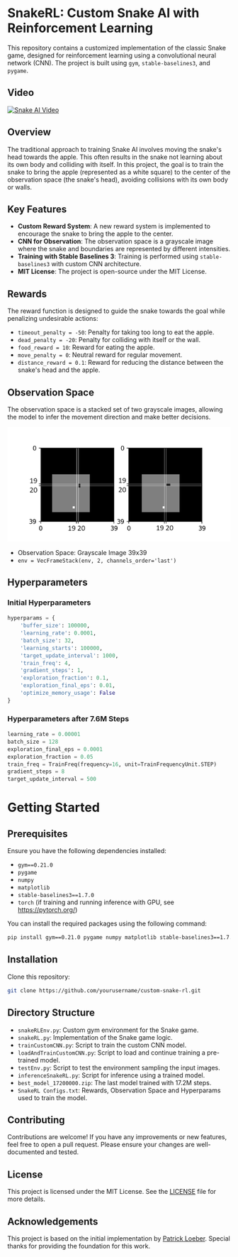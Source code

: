 # SnakeRL: Custom Snake AI with Reinforcement Learning

This repository contains a customized implementation of the classic Snake game, designed for reinforcement learning using a convolutional neural network (CNN). The project is built using `gym`, `stable-baselines3`, and `pygame`.

## Video

[![Snake AI Video](http://img.youtube.com/vi/KlxuvUgSQRU/0.jpg)](https://www.youtube.com/watch?v=KlxuvUgSQRU)

## Overview

The traditional approach to training Snake AI involves moving the snake's head towards the apple. This often results in the snake not learning about its own body and colliding with itself. In this project, the goal is to train the snake to bring the apple (represented as a white square) to the center of the observation space (the snake's head), avoiding collisions with its own body or walls.

## Key Features

- **Custom Reward System**: A new reward system is implemented to encourage the snake to bring the apple to the center.
- **CNN for Observation**: The observation space is a grayscale image where the snake and boundaries are represented by different intensities.
- **Training with Stable Baselines 3**: Training is performed using `stable-baselines3` with custom CNN architecture.
- **MIT License**: The project is open-source under the MIT License.

## Rewards

The reward function is designed to guide the snake towards the goal while penalizing undesirable actions:

- `timeout_penalty = -50`: Penalty for taking too long to eat the apple.
- `dead_penalty = -20`: Penalty for colliding with itself or the wall.
- `food_reward = 10`: Reward for eating the apple.
- `move_penalty = 0`: Neutral reward for regular movement.
- `distance_reward = 0.1`: Reward for reducing the distance between the snake's head and the apple.

## Observation Space

The observation space is a stacked set of two grayscale images, allowing the model to infer the movement direction and make better decisions.

![Observation Space](ObservationSample.png)

- Observation Space: Grayscale Image 39x39
- `env = VecFrameStack(env, 2, channels_order='last')`

## Hyperparameters

### Initial Hyperparameters

```python
hyperparams = {
    'buffer_size': 100000,
    'learning_rate': 0.0001,
    'batch_size': 32,
    'learning_starts': 100000,
    'target_update_interval': 1000,
    'train_freq': 4,
    'gradient_steps': 1,
    'exploration_fraction': 0.1,
    'exploration_final_eps': 0.01,
    'optimize_memory_usage': False
}
```

### Hyperparameters after 7.6M Steps

```python
learning_rate = 0.00001
batch_size = 128
exploration_final_eps = 0.0001
exploration_fraction = 0.05
train_freq = TrainFreq(frequency=16, unit=TrainFrequencyUnit.STEP)
gradient_steps = 8
target_update_interval = 500
```

# Getting Started

## Prerequisites

Ensure you have the following dependencies installed:

- `gym==0.21.0`
- `pygame`
- `numpy`
- `matplotlib`
- `stable-baselines3==1.7.0`
- `torch` (if training and running inference with GPU, see https://pytorch.org/)

You can install the required packages using the following command:

```bash
pip install gym==0.21.0 pygame numpy matplotlib stable-baselines3==1.7.0 torch
```

## Installation

Clone this repository:


```bash
git clone https://github.com/yourusername/custom-snake-rl.git
```

## Directory Structure

- `snakeRLEnv.py`: Custom gym environment for the Snake game.
- `snakeRL.py`: Implementation of the Snake game logic.
- `trainCustomCNN.py`: Script to train the custom CNN model.
- `loadAndTrainCustomCNN.py`: Script to load and continue training a pre-trained model.
- `testEnv.py`: Script to test the environment sampling the input images.
- `inferenceSnakeRL.py`: Script for inference using a trained model.
- `best_model_17200000.zip`: The last model trained with 17.2M steps.
- `SnakeRL Configs.txt`: Rewards, Observation Space and Hyperparams used to train the model.

## Contributing

Contributions are welcome! If you have any improvements or new features, feel free to open a pull request. Please ensure your changes are well-documented and tested.

## License

This project is licensed under the MIT License. See the [LICENSE](LICENSE) file for more details.

## Acknowledgements

This project is based on the initial implementation by [Patrick Loeber](https://github.com/patrickloeber/snake-ai-pytorch). Special thanks for providing the foundation for this work.
